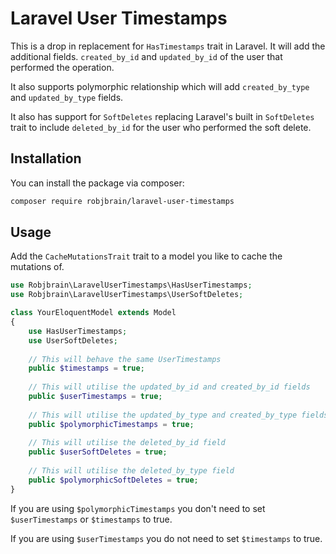 # Laravel User Timestamps

This is a drop in replacement for `HasTimestamps` trait in Laravel. It will add the additional fields. `created_by_id` and `updated_by_id` of the user that performed the operation.

It also supports polymorphic relationship which will add `created_by_type` and `updated_by_type` fields.

It also has support for `SoftDeletes` replacing Laravel's built in `SoftDeletes` trait to include `deleted_by_id` for the user who performed the soft delete. 

## Installation

You can install the package via composer:

```bash
composer require robjbrain/laravel-user-timestamps
```

## Usage

Add the `CacheMutationsTrait` trait to a model you like to cache the mutations of.

```php
use Robjbrain\LaravelUserTimestamps\HasUserTimestamps;
use Robjbrain\LaravelUserTimestamps\UserSoftDeletes;

class YourEloquentModel extends Model
{
    use HasUserTimestamps;
    use UserSoftDeletes;
    
    // This will behave the same UserTimestamps
    public $timestamps = true;
    
    // This will utilise the updated_by_id and created_by_id fields
    public $userTimestamps = true;
    
    // This will utilise the updated_by_type and created_by_type fields
    public $polymorphicTimestamps = true;
    
    // This will utilise the deleted_by_id field
    public $userSoftDeletes = true;
    
    // This will utilise the deleted_by_type field
    public $polymorphicSoftDeletes = true;
}
```

If you are using `$polymorphicTimestamps` you don't need to set `$userTimestamps` or `$timestamps` to true.

If you are using `$userTimestamps` you do not need to set `$timestamps` to true.